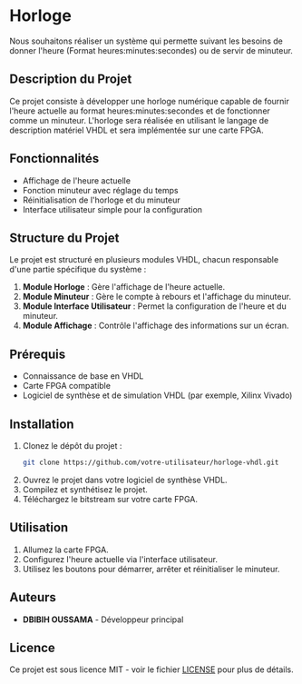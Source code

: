 # Horloge
 Nous souhaitons réaliser un système qui permette suivant les besoins de donner l'heure   (Format heures:minutes:secondes) ou de servir de minuteur.
## Description du Projet

Ce projet consiste à développer une horloge numérique capable de fournir l'heure actuelle au format heures:minutes:secondes et de fonctionner comme un minuteur. L'horloge sera réalisée en utilisant le langage de description matériel VHDL et sera implémentée sur une carte FPGA.

## Fonctionnalités

- Affichage de l'heure actuelle
- Fonction minuteur avec réglage du temps
- Réinitialisation de l'horloge et du minuteur
- Interface utilisateur simple pour la configuration

## Structure du Projet

Le projet est structuré en plusieurs modules VHDL, chacun responsable d'une partie spécifique du système :

1. **Module Horloge** : Gère l'affichage de l'heure actuelle.
2. **Module Minuteur** : Gère le compte à rebours et l'affichage du minuteur.
3. **Module Interface Utilisateur** : Permet la configuration de l'heure et du minuteur.
4. **Module Affichage** : Contrôle l'affichage des informations sur un écran.

## Prérequis

- Connaissance de base en VHDL
- Carte FPGA compatible
- Logiciel de synthèse et de simulation VHDL (par exemple, Xilinx Vivado)

## Installation

1. Clonez le dépôt du projet :
    ```bash
    git clone https://github.com/votre-utilisateur/horloge-vhdl.git
    ```
2. Ouvrez le projet dans votre logiciel de synthèse VHDL.
3. Compilez et synthétisez le projet.
4. Téléchargez le bitstream sur votre carte FPGA.

## Utilisation

1. Allumez la carte FPGA.
2. Configurez l'heure actuelle via l'interface utilisateur.
3. Utilisez les boutons pour démarrer, arrêter et réinitialiser le minuteur.

## Auteurs

- **DBIBIH OUSSAMA** - Développeur principal

## Licence

Ce projet est sous licence MIT - voir le fichier [LICENSE](LICENSE) pour plus de détails.